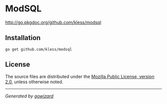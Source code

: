 ModSQL
======

http://go.pkgdoc.org/github.com/kless/modsql

## Installation

	go get github.com/kless/modsql

## License

The source files are distributed under the [Mozilla Public License, version 2.0](http://mozilla.org/MPL/2.0/),
unless otherwise noted.

* * *
*Generated by [gowizard](https://github.com/kless/wizard)*

